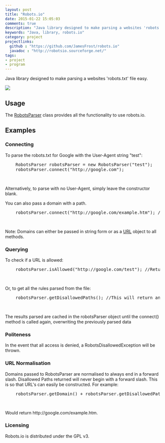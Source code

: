 ```yaml
---
layout: post
title: "Robots.io"
date: 2015-01-22 15:05:03
comments: true
description: "Java library designed to make parsing a websites 'robots.txt' file easy."
keywords: "Java, library, robots.io"
category: project
projectlinks: 
  github : "https://github.com/JamesFrost/robots.io"
  javadoc : "http://robotsio.sourceforge.net/"
tags:
- project
- program
---
```


<script src="https://cdn.rawgit.com/google/code-prettify/master/loader/run_prettify.js?skin=desert"></script>

<p>Java library designed to make parsing a websites 'robots.txt' file easy.</p>

<img src="{{ site.url | append: '/assets/robotsio/robotsmall.png'}}" class="container hero" />

<h2>Usage</h2>
<p>The <a href="https://github.com/JamesFrost/robots.io/blob/master/src/me/jamesfrost/robotsio/RobotsParser.java">RobotsParser</a> class provides all the functionality to use robots.io.</p>

<h2>Examples</h2>
<h3>Connecting</h3>

<p>To parse the robots.txt for Google with the User-Agent string "test":</p>

<pre class="prettyprint">
	RobotsParser robotsParser = new RobotsParser("test");
	robotsParser.connect("http://google.com");
</pre>
<br>
<p>Alternatively, to parse with no User-Agent, simply leave the constructor blank.</p>

<p>You can also pass a domain with a path.</p>

<pre class="prettyprint">
	robotsParser.connect("http://google.com/example.htm"); //This would also be valid
</pre>
<br>
<p>Note: Domains can either be passed in string form or as a <a href="http://docs.oracle.com/javase/7/docs/api/java/net/URL.html">URL</a> object to all methods.</p>

<h3>Querying</h3>
<p>To check if a URL is allowed:</p>

<pre class="prettyprint">
	robotsParser.isAllowed("http://google.com/test"); //Returns true if allowed
</pre>
<br>
<p>Or, to get all the rules parsed from the file:</p>

<pre class="prettyprint">
	robotsParser.getDisallowedPaths(); //This will return an ArrayList of Strings
</pre>
<br>
<p>The results parsed are cached in the robotsParser object until the connect() method is called again, overwriting the previously parsed data</p>

<h3>Politeness</h3>
In the event that all access is denied, a RobotsDisallowedException will be thrown.

<h3>URL Normalisation</h3>

<p>Domains passed to RobotsParser are normalised to always end in a forward slash. Disallowed Paths returned will never begin with a forward slash. This is so that URL's can easily be constructed. For example:</p>

<pre class="prettyprint">
	robotsParser.getDomain() + robotsParser.getDisallowedPaths().get(0);
</pre>
<br>
<p>Would return http://google.com/example.htm.</p>

<h3>Licensing</h3>
Robots.io is distributed under the <a hred="https://github.com/JamesFrost/robots.io/blob/master/LICENSE">GPL v3</a>.
